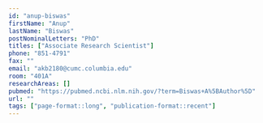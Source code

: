 ```yaml
---
id: "anup-biswas"
firstName: "Anup"
lastName: "Biswas"
postNominalLetters: "PhD"
titles: ["Associate Research Scientist"]
phone: "851-4791"
fax: ""
email: "akb2180@cumc.columbia.edu"
room: "401A"
researchAreas: []
pubmed: "https://pubmed.ncbi.nlm.nih.gov/?term=Biswas+A%5BAuthor%5D"
url: ""
tags: ["page-format::long", "publication-format::recent"]
---
```

